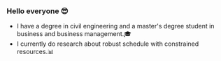 ### Hello everyone 😎  
 -  I have a degree in civil engineering and a master's degree student in business and business management.🎓  
 -  I currently do research about robust schedule with constrained resources.📊
